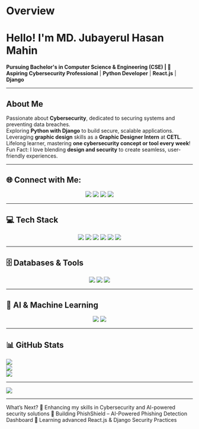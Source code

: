 # Overview  

# **Hello! I'm MD. Jubayerul Hasan Mahin**  
 **Pursuing Bachelor's in Computer Science & Engineering (CSE) | 🚀 Aspiring Cybersecurity Professional** | **Python Developer** | **React.js** | **Django** 

---  

## **About Me**  
 Passionate about **Cybersecurity**, dedicated to securing systems and preventing data breaches.  
 Exploring **Python with Django** to build secure, scalable applications.  
 Leveraging **graphic design** skills as a **Graphic Designer Intern** at **CETL**.  
 Lifelong learner, mastering **one cybersecurity concept or tool every week**!  
 Fun Fact: I love blending **design and security** to create seamless, user-friendly experiences.  

---

## 🌐 **Connect with Me:**  
<p align="center">
  <a href="https://linkedin.com/in/md-jubayerul-hasan-mahin"><img src="https://img.shields.io/badge/LinkedIn-%230077B5.svg?logo=linkedin&logoColor=white"></a>  
  <a href="https://github.com/Maahin11"><img src="https://img.shields.io/badge/GitHub-%23121011.svg?logo=github&logoColor=white"></a>  
  <a href="https://www.youtube.com/@MentorMatrix-m11"><img src="https://img.shields.io/badge/YouTube-%23FF0000.svg?logo=YouTube&logoColor=white"></a>  
  <a href="mailto:maahihasan2017@gmail.com"><img src="https://img.shields.io/badge/Email-D14836?logo=gmail&logoColor=white"></a>
</p>

---

## 💻 **Tech Stack**  
<p align="center">
  <img src="https://img.shields.io/badge/python-3670A0?style=for-the-badge&logo=python&logoColor=ffdd54">  
  <img src="https://img.shields.io/badge/django-%23092E20.svg?style=for-the-badge&logo=django&logoColor=white">  
  <img src="https://img.shields.io/badge/javascript-%23323330.svg?style=for-the-badge&logo=javascript&logoColor=%23F7DF1E">  
  <img src="https://img.shields.io/badge/react-%2320232a.svg?style=for-the-badge&logo=react&logoColor=%2361DAFB">  
  <img src="https://img.shields.io/badge/c-%2300599C.svg?style=for-the-badge&logo=c&logoColor=white">  
  <img src="https://img.shields.io/badge/java-%23ED8B00.svg?style=for-the-badge&logo=openjdk&logoColor=white">  
</p>

---

## 🗄️ **Databases & Tools**  
<p align="center">
  <img src="https://img.shields.io/badge/postgres-%23316192.svg?style=for-the-badge&logo=postgresql&logoColor=white">  
  <img src="https://img.shields.io/badge/github-%23121011.svg?style=for-the-badge&logo=github&logoColor=white">  
  <img src="https://img.shields.io/badge/cisco-%23049fd9.svg?style=for-the-badge&logo=cisco&logoColor=black">  
</p>

---

## 🤖 **AI & Machine Learning**  
<p align="center">
  <img src="https://img.shields.io/badge/PyTorch-%23EE4C2C.svg?style=for-the-badge&logo=PyTorch&logoColor=white">  
  <img src="https://img.shields.io/badge/TensorFlow-%23FF6F00.svg?style=for-the-badge&logo=TensorFlow&logoColor=white">  
</p>

---

## 📊 **GitHub Stats**  
![](https://github-readme-stats.vercel.app/api?username=Maahin11&theme=default&hide_border=false&include_all_commits=false&count_private=false)  
![](https://github-readme-streak-stats.herokuapp.com/?user=Maahin11&theme=default&hide_border=false)  
![](https://github-readme-stats.vercel.app/api/top-langs/?username=Maahin11&theme=default&hide_border=false&include_all_commits=false&count_private=false&layout=compact)  

---

[![](https://visitcount.itsvg.in/api?id=Maahin11&icon=0&color=3)](https://visitcount.itsvg.in)  

---
What’s Next?
🔹 Enhancing my skills in Cybersecurity and AI-powered security solutions
🔹 Building PhishShield – AI-Powered Phishing Detection Dashboard
🔹 Learning advanced React.js & Django Security Practices
